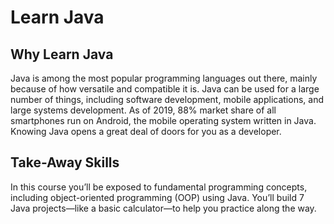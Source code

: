 # Learn Java

## Why Learn Java

Java is among the most popular programming languages out there, mainly because of how versatile and compatible it is. Java can be used for a large number of things, including software development, mobile applications, and large systems development. As of 2019, 88% market share of all smartphones run on Android, the mobile operating system written in Java. Knowing Java opens a great deal of doors for you as a developer.

## Take-Away Skills

In this course you’ll be exposed to fundamental programming concepts, including object-oriented programming (OOP) using Java. You’ll build 7 Java projects—like a basic calculator—to help you practice along the way.
